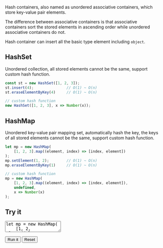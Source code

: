 Hash containers, also named as unordered associative containers, which store key-value pair elements.

The difference between associative containers is that associative containers sort the stored elements in ascending order while unordered associative containers do not.

Hash container can insert all the basic type element including `object`.

## HashSet

Unordered collection, all stored elements cannot be the same, support custom hash function.

```typescript
const st = new HashSet([1, 2, 3]);
st.insert(4);               // O(1) ~ O(n)
st.eraseElementByKey(4)     // O(1) ~ O(n)

// custom hash function
new HashSet([1, 2, 3], x => Number(x));
```

## HashMap

Unordered key-value pair mapping set, automatically hash the key, the keys of all stored elements cannot be the same, support custom hash function.

```typescript
let mp = new HashMap(
    [1, 2, 3].map((element, index) => [index, element])
);
mp.setElement(1, 2);        // O(1) ~ O(n)
mp.eraseElementByKey(1)     // O(1) ~ O(n)

// custom hash function
mp = new HashMap(
    [1, 2, 3].map((element, index) => [index, element]),
    undefined,
    x => Number(x)
);
```

## Try it

<p>
<textarea id='input'>
let mp = new HashMap(
    [1, 2, 3].map((element, index) => [index, element])
);
mp.setElement(1, 2);        // O(1) ~ O(n)
mp.eraseElementByKey(1)     // O(1) ~ O(n)
mp = new HashMap(
    [1, 2, 3].map((element, index) => [index, element]),
    undefined,
    x => Number(x)
);
mp.forEach(([key, value]) => console.log([key, value]));
</textarea>
</p>

<div id='output'></div>

<button id='run'>Run it</button>
<button id='reset'>Reset</button>
